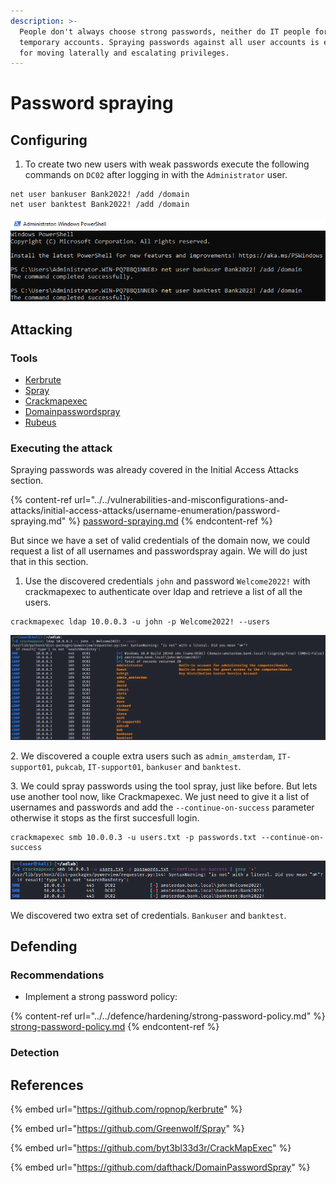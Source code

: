 ```yaml
---
description: >-
  People don't always choose strong passwords, neither do IT people for
  temporary accounts. Spraying passwords against all user accounts is effective
  for moving laterally and escalating privileges.
---
```


# Password spraying

## Configuring

1. To create two new users with weak passwords execute the following commands on `DC02` after logging in with the `Administrator` user.

```
net user bankuser Bank2022! /add /domain
net user banktest Bank2022! /add /domain
```

![](<../../.gitbook/assets/image (55).png>)

## Attacking

### Tools

* [Kerbrute](https://github.com/ropnop/kerbrute)
* [Spray](https://github.com/Greenwolf/Spray)
* [Crackmapexec](https://github.com/byt3bl33d3r/CrackMapExec)
* [Domainpasswordspray](https://github.com/dafthack/DomainPasswordSpray)
* [Rubeus](https://github.com/GhostPack/Rubeus)

### Executing the attack

Spraying passwords was already covered in the Initial Access Attacks section.

{% content-ref url="../../vulnerabilities-and-misconfigurations-and-attacks/initial-access-attacks/username-enumeration/password-spraying.md" %}
[password-spraying.md](../../vulnerabilities-and-misconfigurations-and-attacks/initial-access-attacks/username-enumeration/password-spraying.md)
{% endcontent-ref %}

But since we have a set of valid credentials of the domain now, we could request a list of all usernames and passwordspray again. We will do just that in this section.

1. Use the discovered credentials `john` and password `Welcome2022!` with crackmapexec to authenticate over ldap and retrieve a list of all the users.

```
crackmapexec ldap 10.0.0.3 -u john -p Welcome2022! --users
```

![](<../../.gitbook/assets/image (62).png>)

2\. We discovered a couple extra users such as `admin_amsterdam`, `IT-support01`, `pukcab`, `IT-support01`, `bankuser` and `banktest`.

3\. We could spray passwords using the tool spray, just like before. But lets use another tool now, like Crackmapexec. We just need to give it a list of usernames and passwords and add the `--continue-on-success` parameter otherwise it stops as the first succesfull login.

```
crackmapexec smb 10.0.0.3 -u users.txt -p passwords.txt --continue-on-success
```

![](<../../.gitbook/assets/image (71).png>)

We discovered two extra set of credentials. `Bankuser` and `banktest`.

## Defending

### Recommendations

* Implement a strong password policy:

{% content-ref url="../../defence/hardening/strong-password-policy.md" %}
[strong-password-policy.md](../../defence/hardening/strong-password-policy.md)
{% endcontent-ref %}

### Detection



## References

{% embed url="https://github.com/ropnop/kerbrute" %}

{% embed url="https://github.com/Greenwolf/Spray" %}

{% embed url="https://github.com/byt3bl33d3r/CrackMapExec" %}

{% embed url="https://github.com/dafthack/DomainPasswordSpray" %}
